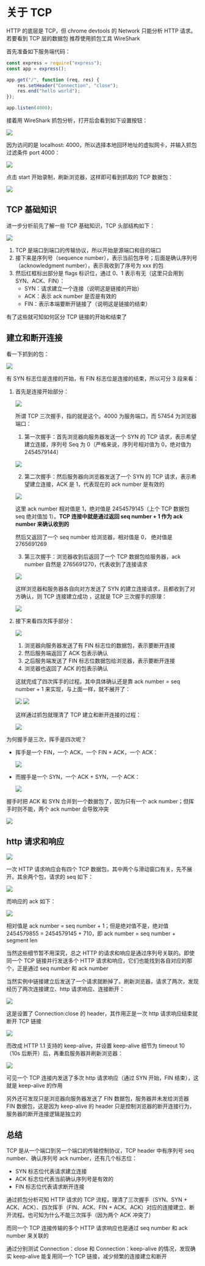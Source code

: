 # 关于 TCP

HTTP 的底层是 TCP，但 chrome devtools 的 Network 只能分析 HTTP 请求。若要看到 TCP 层的数据包
推荐使用抓包工具 WireShark

首先准备如下服务端代码：

```js
const express = require("express");
const app = express();

app.get("/", function (req, res) {
	res.setHeader("Connection", "close");
	res.end("hello world");
});

app.listen(4000);
```

接着用 WireShark 抓包分析，打开后会看到如下设置按钮：

![](./assets/wireshark-setting.png)

因为访问的是 localhost: 4000，所以选择本地回环地址的虚拟网卡，并输入抓包过滤条件 port 4000：

![](./assets/wireshark-setting-2.png)

点击 start 开始录制，刷新浏览器，这样即可看到抓取的 TCP 数据包：

![](./assets/wireshark-setting-3.png)

## TCP 基础知识

进一步分析前先了解一些 TCP 基础知识，TCP 头部结构如下：

![](./assets/wireshark-setting-4.png)

1. TCP 是端口到端口的传输协议，所以开始是源端口和目的端口
2. 接下来是序列号（sequence number），表示当前包序号；后面是确认序列号（acknowledgment number），表示我收到了序号为 xxx 的包
3. 然后红框标出部分是 flags 标识位，通过 0、1 表示有无（这里只会用到 SYN、ACK、FIN）：
   - SYN：请求建立一个连接（说明这是链接的开始）
   - ACK：表示 ack number 是否是有效的
   - FIN：表示本端要断开链接了（说明这是链接的结束）

有了这些就可知如何区分 TCP 链接的开始和结束了

## 建立和断开连接

看一下抓到的包：

![](./assets/wireshark-setting-5.png)

有 SYN 标志位是连接的开始，有 FIN 标志位是连接的结束，所以可分 3 段来看：

1. 首先是连接开始部分：

   ![](./assets/handshake.png)

   所谓 TCP 三次握手，指的就是这个。4000 为服务端口，而 57454 为浏览器端口：

   1. 第一次握手：首先浏览器向服务器发送一个 SYN 的 TCP 请求，表示希望建立连接，序列号 Seq 为 0（严格来说，序列号相对值为 0，绝对值为 2454579144）

   ![](./assets/handshake-2.png)

   2. 第二次握手：然后服务器向浏览器发送了一个 SYN 的 TCP 请求，表示希望建立连接，ACK 是 1，代表现在的 ack number 是有效的

   ![](./assets/handshake-3.png)

   这里 ack number 相对值是 1，绝对值是 2454579145（上个 TCP 数据包 seq 绝对值加 1）。**TCP 连接中就是通过返回 seq number + 1 作为 ack number 来确认收到的**

   然后又返回了一个 seq number 给浏览器，相对值是 0， 绝对值是 2765691269

   3. 第三次握手：浏览器收到后返回了一个 TCP 数据包给服务器，ack number 自然是 2765691270，代表收到了连接请求

   ![](./assets/handshake-4.png)

   这样浏览器和服务器各自向对方发送了 SYN 的建立连接请求，且都收到了对方确认，则 TCP 连接建立成功
   ，这就是 TCP 三次握手的原理：

   ![](./assets/handshake-5.png)

2. 接下来看四次挥手部分：

   ![](./assets/wave.png)

   1. 浏览器向服务器发送了有 FIN 标志位的数据包，表示要断开连接
   2. 然后服务端返回了 ACK 包表示确认
   3. 之后服务端发送了 FIN 标志位数据包给浏览器，表示要断开连接
   4. 浏览器也返回了 ACK 的包表示确认

   这就完成了四次挥手的过程。其中具体确认还是靠 ack number = seq number + 1 来实现，与上面一样，就不展开了：

   ![](./assets/wave-2.png)
   ![](./assets/wave-3.png)

   这样通过抓包就理清了 TCP 建立和断开连接的过程：

   ![](./assets/wave-4.png)

为何握手是三次，挥手是四次呢？

- 挥手是一个 FIN，一个 ACK，一个 FIN + ACK，一个 ACK：

  ![](./assets/compare.png)

- 而握手是一个 SYN，一个 ACK + SYN，一个 ACK：

  ![](./assets/compare-2.png)

握手时把 ACK 和 SYN 合并到一个数据包了，因为只有一个 ack number；但挥手时则不能，两个 ack number 会导致冲突

![](./assets/compare-3.png)

## http 请求和响应

![](./assets/http.png)

一次 HTTP 请求响应会有四个 TCP 数据包，其中两个与滑动窗口有关，先不展开。其余两个包，请求的 seq 如下：

![](./assets/http-2.png)

而响应的 ack 如下：

![](./assets/http-3.png)

相对值是 ack number = seq number + 1；但是绝对值不是，绝对值 2454579855 = 2454579145 + 710，即 ack number = seq number + segment len

当然这些细节暂不用深究，总之 HTTP 的请求和响应是通过序列号关联的。即使同一个 TCP 链接并行发送多个 HTTP 请求和响应，它们也能找到各自对应的那个，正是通过 seq number 和 ack number

当然实例中链接建立后发送了一个请求就断掉了。刷新浏览器，请求了两次，发现经历了两次连接建立、http 请求响应、连接断开：

![](./assets/http-4.png)

这是设置了 Connection:close 的 header，其作用正是一次 http 请求响应结束就断开 TCP 链接

![](./assets/http-5.png)

而改成 HTTP 1.1 支持的 keep-alive，并设置 keep-alive 细节为 timeout 10 （10s 后断开）后，再重启服务器并刷新浏览器：

![](./assets/http-6.png)

可见一个 TCP 连接内发送了多次 http 请求响应（通过 SYN 开始，FIN 结束），这就是 keep-alive 的作用

另外还可发现只是浏览器向服务器发送了 FIN 数据包，服务器并未发给浏览器 FIN 数据包，这是因为 keep-alive 的 header 只是控制浏览器的断开连接行为，服务器的断开连接逻辑是独立的

## 总结

TCP 是从一个端口到另一个端口的传输控制协议，TCP header 中有序列号 seq number、确认序列号 ack number，还有几个标志位：

- SYN 标志位代表请求建立连接
- ACK 标志位代表当前确认序列号是有效的
- FIN 标志位代表请求断开连接

通过抓包分析可知 HTTP 请求的 TCP 流程，理清了三次握手（SYN、SYN + ACK、ACK）、四次挥手（FIN、ACK、FIN + ACK、ACK）对应的连接建立、断开流程。也可知为什么不能三次挥手（因为两个 ACK 冲突了）

而同一个 TCP 连接传输的多个 HTTP 请求响应也是通过 seq number 和 ack number 来关联的

通过分别测试 Connection：close 和 Connection：keep-alive 的情况，发现确实 keep-alive 能复用同一个 TCP 链接，减少频繁的连接建立和断开

